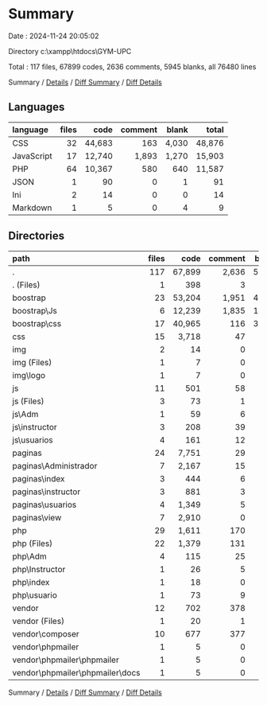 # Summary

Date : 2024-11-24 20:05:02

Directory c:\\xampp\\htdocs\\GYM-UPC

Total : 117 files,  67899 codes, 2636 comments, 5945 blanks, all 76480 lines

Summary / [Details](details.md) / [Diff Summary](diff.md) / [Diff Details](diff-details.md)

## Languages
| language | files | code | comment | blank | total |
| :--- | ---: | ---: | ---: | ---: | ---: |
| CSS | 32 | 44,683 | 163 | 4,030 | 48,876 |
| JavaScript | 17 | 12,740 | 1,893 | 1,270 | 15,903 |
| PHP | 64 | 10,367 | 580 | 640 | 11,587 |
| JSON | 1 | 90 | 0 | 1 | 91 |
| Ini | 2 | 14 | 0 | 0 | 14 |
| Markdown | 1 | 5 | 0 | 4 | 9 |

## Directories
| path | files | code | comment | blank | total |
| :--- | ---: | ---: | ---: | ---: | ---: |
| . | 117 | 67,899 | 2,636 | 5,945 | 76,480 |
| . (Files) | 1 | 398 | 3 | 13 | 414 |
| boostrap | 23 | 53,204 | 1,951 | 4,520 | 59,675 |
| boostrap\\Js | 6 | 12,239 | 1,835 | 1,205 | 15,279 |
| boostrap\\css | 17 | 40,965 | 116 | 3,315 | 44,396 |
| css | 15 | 3,718 | 47 | 715 | 4,480 |
| img | 2 | 14 | 0 | 0 | 14 |
| img (Files) | 1 | 7 | 0 | 0 | 7 |
| img\\logo | 1 | 7 | 0 | 0 | 7 |
| js | 11 | 501 | 58 | 65 | 624 |
| js (Files) | 3 | 73 | 1 | 9 | 83 |
| js\\Adm | 1 | 59 | 6 | 7 | 72 |
| js\\instructor | 3 | 208 | 39 | 27 | 274 |
| js\\usuarios | 4 | 161 | 12 | 22 | 195 |
| paginas | 24 | 7,751 | 29 | 319 | 8,099 |
| paginas\\Administrador | 7 | 2,167 | 15 | 109 | 2,291 |
| paginas\\index | 3 | 444 | 6 | 46 | 496 |
| paginas\\instructor | 3 | 881 | 3 | 39 | 923 |
| paginas\\usuarios | 4 | 1,349 | 5 | 51 | 1,405 |
| paginas\\view | 7 | 2,910 | 0 | 74 | 2,984 |
| php | 29 | 1,611 | 170 | 159 | 1,940 |
| php (Files) | 22 | 1,379 | 131 | 115 | 1,625 |
| php\\Adm | 4 | 115 | 25 | 31 | 171 |
| php\\Instructor | 1 | 26 | 5 | 6 | 37 |
| php\\index | 1 | 18 | 0 | 2 | 20 |
| php\\usuario | 1 | 73 | 9 | 5 | 87 |
| vendor | 12 | 702 | 378 | 154 | 1,234 |
| vendor (Files) | 1 | 20 | 1 | 5 | 26 |
| vendor\\composer | 10 | 677 | 377 | 145 | 1,199 |
| vendor\\phpmailer | 1 | 5 | 0 | 4 | 9 |
| vendor\\phpmailer\\phpmailer | 1 | 5 | 0 | 4 | 9 |
| vendor\\phpmailer\\phpmailer\\docs | 1 | 5 | 0 | 4 | 9 |

Summary / [Details](details.md) / [Diff Summary](diff.md) / [Diff Details](diff-details.md)